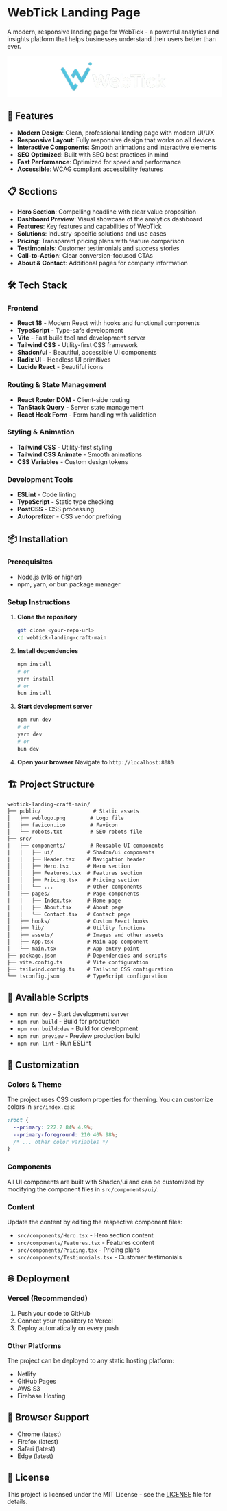# WebTick Landing Page

A modern, responsive landing page for WebTick - a powerful analytics and insights platform that helps businesses understand their users better than ever.

![WebTick Landing Page](public/weblogo.png)

## 🚀 Features

- **Modern Design**: Clean, professional landing page with modern UI/UX
- **Responsive Layout**: Fully responsive design that works on all devices
- **Interactive Components**: Smooth animations and interactive elements
- **SEO Optimized**: Built with SEO best practices in mind
- **Fast Performance**: Optimized for speed and performance
- **Accessible**: WCAG compliant accessibility features

## 📋 Sections

- **Hero Section**: Compelling headline with clear value proposition
- **Dashboard Preview**: Visual showcase of the analytics dashboard
- **Features**: Key features and capabilities of WebTick
- **Solutions**: Industry-specific solutions and use cases
- **Pricing**: Transparent pricing plans with feature comparison
- **Testimonials**: Customer testimonials and success stories
- **Call-to-Action**: Clear conversion-focused CTAs
- **About & Contact**: Additional pages for company information

## 🛠️ Tech Stack

### Frontend
- **React 18** - Modern React with hooks and functional components
- **TypeScript** - Type-safe development
- **Vite** - Fast build tool and development server
- **Tailwind CSS** - Utility-first CSS framework
- **Shadcn/ui** - Beautiful, accessible UI components
- **Radix UI** - Headless UI primitives
- **Lucide React** - Beautiful icons

### Routing & State Management
- **React Router DOM** - Client-side routing
- **TanStack Query** - Server state management
- **React Hook Form** - Form handling with validation

### Styling & Animation
- **Tailwind CSS** - Utility-first styling
- **Tailwind CSS Animate** - Smooth animations
- **CSS Variables** - Custom design tokens

### Development Tools
- **ESLint** - Code linting
- **TypeScript** - Static type checking
- **PostCSS** - CSS processing
- **Autoprefixer** - CSS vendor prefixing

## 📦 Installation

### Prerequisites
- Node.js (v16 or higher)
- npm, yarn, or bun package manager

### Setup Instructions

1. **Clone the repository**
   ```bash
   git clone <your-repo-url>
   cd webtick-landing-craft-main
   ```

2. **Install dependencies**
   ```bash
   npm install
   # or
   yarn install
   # or
   bun install
   ```

3. **Start development server**
   ```bash
   npm run dev
   # or
   yarn dev
   # or
   bun dev
   ```

4. **Open your browser**
   Navigate to `http://localhost:8080`

## 🏗️ Project Structure

```
webtick-landing-craft-main/
├── public/                 # Static assets
│   ├── weblogo.png        # Logo file
│   ├── favicon.ico        # Favicon
│   └── robots.txt         # SEO robots file
├── src/
│   ├── components/        # Reusable UI components
│   │   ├── ui/           # Shadcn/ui components
│   │   ├── Header.tsx    # Navigation header
│   │   ├── Hero.tsx      # Hero section
│   │   ├── Features.tsx  # Features section
│   │   ├── Pricing.tsx   # Pricing section
│   │   └── ...           # Other components
│   ├── pages/            # Page components
│   │   ├── Index.tsx     # Home page
│   │   ├── About.tsx     # About page
│   │   └── Contact.tsx   # Contact page
│   ├── hooks/            # Custom React hooks
│   ├── lib/              # Utility functions
│   ├── assets/           # Images and other assets
│   ├── App.tsx           # Main app component
│   └── main.tsx          # App entry point
├── package.json          # Dependencies and scripts
├── vite.config.ts        # Vite configuration
├── tailwind.config.ts    # Tailwind CSS configuration
└── tsconfig.json         # TypeScript configuration
```

## 🚀 Available Scripts

- `npm run dev` - Start development server
- `npm run build` - Build for production
- `npm run build:dev` - Build for development
- `npm run preview` - Preview production build
- `npm run lint` - Run ESLint

## 🎨 Customization

### Colors & Theme
The project uses CSS custom properties for theming. You can customize colors in `src/index.css`:

```css
:root {
  --primary: 222.2 84% 4.9%;
  --primary-foreground: 210 40% 98%;
  /* ... other color variables */
}
```

### Components
All UI components are built with Shadcn/ui and can be customized by modifying the component files in `src/components/ui/`.

### Content
Update the content by editing the respective component files:
- `src/components/Hero.tsx` - Hero section content
- `src/components/Features.tsx` - Features content
- `src/components/Pricing.tsx` - Pricing plans
- `src/components/Testimonials.tsx` - Customer testimonials

## 🌐 Deployment

### Vercel (Recommended)
1. Push your code to GitHub
2. Connect your repository to Vercel
3. Deploy automatically on every push

### Other Platforms
The project can be deployed to any static hosting platform:
- Netlify
- GitHub Pages
- AWS S3
- Firebase Hosting

## 📱 Browser Support

- Chrome (latest)
- Firefox (latest)
- Safari (latest)
- Edge (latest)

## 📄 License

This project is licensed under the MIT License - see the [LICENSE](LICENSE) file for details.
